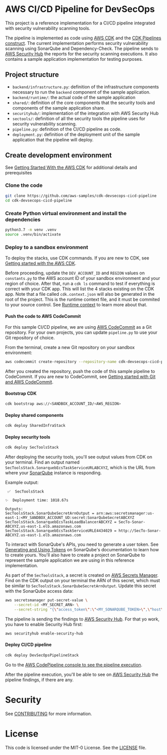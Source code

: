 # AWS CI/CD Pipeline for DevSecOps

This project is a reference implementation for a CI/CD pipeline integrated with security vulnerability scanning tools.

The pipeline is implemented as code using [AWS CDK](https://aws.amazon.com/cdk/) and the [CDK Pipelines construct](https://docs.aws.amazon.com/cdk/api/v2/docs/aws-cdk-lib.pipelines-readme.html). The current implementation performs security vulnerability scanning using SonarQube and Dependency-Check. The pipeline sends to [AWS Security Hub](https://aws.amazon.com/security-hub/) the reports for the security scanning executions. It also contains a sample application implementation for testing purposes.

## Project structure

* `backend/infrastructure.py`: definition of the infrastructure components necessary to run the `backend` component of the sample application.
* `backend/runtime/`: the actual code of the sample application
* `shared/`: definition of the core components that the security tools and components of the sample application share.
* `securityhub/`: implementation of the integration with AWS Security Hub
* `sectools/`: definition of all the security tools the pipeline uses for security vulnerability scanning.
* `pipeline.py`: definition of the CI/CD pipeline as code.
* `deployment.py`: definition of the deployment unit of the sample application that the pipeline will deploy.

## Create development environment
See [Getting Started With the AWS CDK](https://docs.aws.amazon.com/cdk/latest/guide/getting_started.html)
for additional details and prerequisites

### Clone the code
```bash
git clone https://github.com/aws-samples/cdk-devsecops-cicd-pipeline
cd cdk-devsecops-cicd-pipeline
```

### Create Python virtual environment and install the dependencies
```bash
python3.7 -m venv .venv
source .venv/bin/activate
```

### Deploy to a sandbox environment

To deploy the stacks, use CDK commands. If you are new to CDK, see [Getting started with the AWS CDK](https://docs.aws.amazon.com/cdk/v2/guide/getting_started.html).

Before proceeding, update the `DEV_ACCOUNT_ID` and `REGION` values on `constants.py` to the AWS account ID of your sandbox environment and your region of choice. After that, run a `cdk ls` command to test if everything is correct with your CDK app. This will list the 4 stacks existing on the CDK app. Note that a file called `cdk.context.json` will also be generated in the root of the project. This is the runtime context file, and it must be commited to your source control. See [Runtime context](https://docs.aws.amazon.com/cdk/v2/guide/context.html) to learn more about that.

#### Push the code to AWS CodeCommit
For this sample CI/CD pipeline, we are using [AWS CodeCommit](https://aws.amazon.com/codecommit/) as a Git repository. For your own projects, you can update `pipeline.py` to use your Git repository of choice.

From the terminal, create a new Git repository on your sandbox environment:
```bash
aws codecommit create-repository --repository-name cdk-devsecops-cicd-pipeline
```

After you created the repository, push the code of this sample pipeline to CodeCommit. If you are new to CodeCommit, see [Getting started with Git and AWS CodeCommit](https://docs.aws.amazon.com/codecommit/latest/userguide/getting-started.html).

#### Bootstrap CDK
```bash
cdk bootstrap aws://<SANDBOX_ACCOUNT_ID/<AWS_REGION>
```

#### Deploy shared components
```bash
cdk deploy SharedInfraStack
```

#### Deploy security tools
```bash
cdk deploy SecToolsStack
```

After deploying the security tools, you'll see output values from CDK on your terminal. Find an output named `SecToolsStack.SonarquebEcsTaskServiceURLABCXYZ`, which is the URL from where your [SonarQube](https://www.sonarqube.org/) instance is responding.

Example output:
```text
 ✅  SecToolsStack

✨  Deployment time: 1018.67s

Outputs:
SecToolsStack.SonarQubeSecretArnOutput = arn:aws:secretsmanager:us-east-1:<MY_SANDBOX_ACCOUNT_UD:secret:SonarQubeSecretABCXYZ
SecToolsStack.SonarquebEcsTaskLoadBalancerABCXYZ = SecTo-Sonar-ABCXYZ.us-east-1.elb.amazonaws.com
SecToolsStack.SonarquebEcsTaskServiceURLE4434029 = http://SecTo-Sonar-ABCXYZ.us-east-1.elb.amazonaws.com
```

To interact with SonarQube's APIs, you need to generate a user token. See [Generating and Using Tokens](https://docs.sonarqube.org/latest/user-guide/user-token/) on SonarQube's documentation to learn how to create yours. You'll also have to create a project on SonarQube to represent the sample application we are using in this reference implementation.

As part of the `SecToolsStack`, a secret is created on [AWS Secrets Manager](https://aws.amazon.com/secrets-manager/). Find on the CDK output on your terminal the ARN of this secret, which must be similar to `SecToolsStack.SonarQubeSecretArnOutput`. Update this secret with the SonarQube access data:
```bash
aws secretsmanager put-secret-value \
    --secret-id <MY_SECRET_ARN> \
    --secret-string "{\"access_token\":\"<MY_SONARQUBE_TOKEN>\",\"host\":\"<MY_SONARQUBE_URL\",\"project\":\"<MY_SONARQUBE_PROJECT\"}"
```

The pipeline is sending the findings to [AWS Security Hub](https://aws.amazon.com/security-hub/). For that yo work, you have to enable Security Hub first:
```bash
aws securityhub enable-security-hub
```

#### Deploy CI/CD pipeline
```bash
cdk deploy DevSecOpsPipelineStack
```

Go to the [AWS CodePipeline console to see the pipeline execution](https://console.aws.amazon.com/codesuite/codepipeline/pipelines).

After the pipeline execution, you'll be able to see on [AWS Security Hub](https://aws.amazon.com/security-hub/) the pipeline findings, if there are any.

# Security

See [CONTRIBUTING](CONTRIBUTING.md#security-issue-notifications) for more information.

# License

This code is licensed under the MIT-0 License. See the [LICENSE](LICENSE) file.
